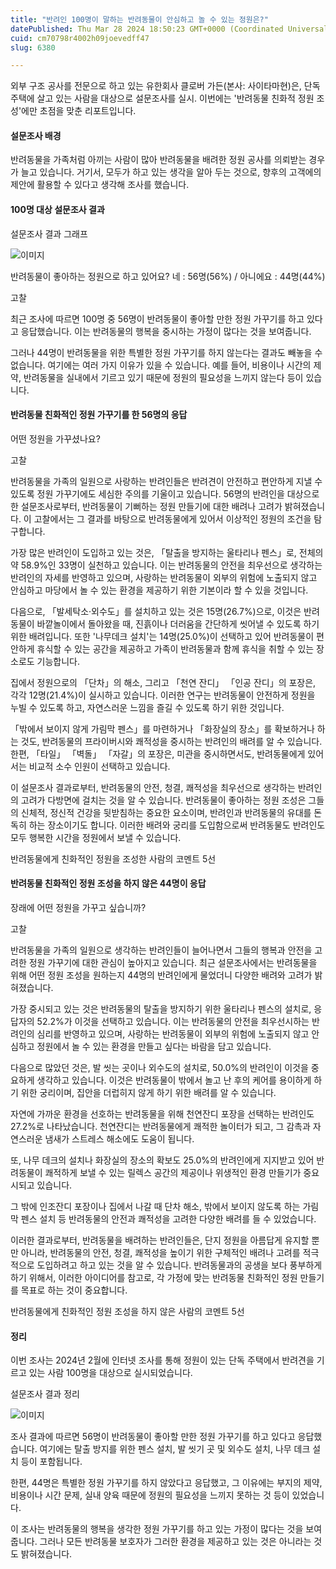 ```yaml
---
title: "반려인 100명이 말하는 반려동물이 안심하고 놀 수 있는 정원은?"
datePublished: Thu Mar 28 2024 18:50:23 GMT+0000 (Coordinated Universal Time)
cuid: cm70798r4002h09joevedff47
slug: 6380

---
```



외부 구조 공사를 전문으로 하고 있는 유한회사 클로버 가든(본사: 사이타마현)은, 단독 주택에 살고 있는 사람을 대상으로 설문조사를 실시. 이번에는 '반려동물 친화적 정원 조성'에만 초점을 맞춘 리포트입니다.

#### 설문조사 배경

반려동물을 가족처럼 아끼는 사람이 많아 반려동물을 배려한 정원 공사를 의뢰받는 경우가 늘고 있습니다. 거기서, 모두가 하고 있는 생각을 알아 두는 것으로, 향후의 고객에의 제안에 활용할 수 있다고 생각해 조사를 했습니다.

#### 100명 대상 설문조사 결과

설문조사 결과 그래프

![이미지](https://cdn.hashnode.com/res/hashnode/image/upload/v1739261271759/e7b972d8-bcb4-46f2-a3c9-11a7b217bc42.jpeg)

반려동물이 좋아하는 정원으로 하고 있어요? 네 : 56명(56%) / 아니에요 : 44명(44%)

고찰

최근 조사에 따르면 100명 중 56명이 반려동물이 좋아할 만한 정원 가꾸기를 하고 있다고 응답했습니다. 이는 반려동물의 행복을 중시하는 가정이 많다는 것을 보여줍니다.

그러나 44명이 반려동물을 위한 특별한 정원 가꾸기를 하지 않는다는 결과도 빼놓을 수 없습니다. 여기에는 여러 가지 이유가 있을 수 있습니다. 예를 들어, 비용이나 시간의 제약, 반려동물을 실내에서 기르고 있기 때문에 정원의 필요성을 느끼지 않는다 등이 있습니다.

#### 반려동물 친화적인 정원 가꾸기를 한 56명의 응답

어떤 정원을 가꾸셨나요?

고찰

반려동물을 가족의 일원으로 사랑하는 반려인들은 반려견이 안전하고 편안하게 지낼 수 있도록 정원 가꾸기에도 세심한 주의를 기울이고 있습니다. 56명의 반려인을 대상으로 한 설문조사로부터, 반려동물이 기뻐하는 정원 만들기에 대한 배려나 고려가 밝혀졌습니다. 이 고찰에서는 그 결과를 바탕으로 반려동물에게 있어서 이상적인 정원의 조건을 탐구합니다.

가장 많은 반려인이 도입하고 있는 것은, 「탈출을 방지하는 울타리나 펜스」로, 전체의 약 58.9%인 33명이 실천하고 있습니다. 이는 반려동물의 안전을 최우선으로 생각하는 반려인의 자세를 반영하고 있으며, 사랑하는 반려동물이 외부의 위험에 노출되지 않고 안심하고 마당에서 놀 수 있는 환경을 제공하기 위한 기본이라 할 수 있을 것입니다.

다음으로, 「발세탁소·외수도」를 설치하고 있는 것은 15명(26.7%)으로, 이것은 반려동물이 바깥놀이에서 돌아왔을 때, 진흙이나 더러움을 간단하게 씻어낼 수 있도록 하기 위한 배려입니다. 또한 '나무데크 설치'는 14명(25.0%)이 선택하고 있어 반려동물이 편안하게 휴식할 수 있는 공간을 제공하고 가족이 반려동물과 함께 휴식을 취할 수 있는 장소로도 기능합니다.

집에서 정원으로의 「단차」의 해소, 그리고 「천연 잔디」 「인공 잔디」의 포장은, 각각 12명(21.4%)이 실시하고 있습니다. 이러한 연구는 반려동물이 안전하게 정원을 누빌 수 있도록 하고, 자연스러운 느낌을 즐길 수 있도록 하기 위한 것입니다.

「밖에서 보이지 않게 가림막 펜스」를 마련하거나 「화장실의 장소」를 확보하거나 하는 것도, 반려동물의 프라이버시와 쾌적성을 중시하는 반려인의 배려를 알 수 있습니다. 한편, 「타일」 「벽돌」 「자갈」의 포장은, 미관을 중시하면서도, 반려동물에게 있어서는 비교적 소수 인원이 선택하고 있습니다.

이 설문조사 결과로부터, 반려동물의 안전, 청결, 쾌적성을 최우선으로 생각하는 반려인의 고려가 다방면에 걸치는 것을 알 수 있습니다. 반려동물이 좋아하는 정원 조성은 그들의 신체적, 정신적 건강을 뒷받침하는 중요한 요소이며, 반려인과 반려동물의 유대를 돈독히 하는 장소이기도 합니다. 이러한 배려와 궁리를 도입함으로써 반려동물도 반려인도 모두 행복한 시간을 정원에서 보낼 수 있습니다.

반려동물에게 친화적인 정원을 조성한 사람의 코멘트 5선

#### 반려동물 친화적인 정원 조성을 하지 않은 44명이 응답

장래에 어떤 정원을 가꾸고 싶습니까?

고찰

반려동물을 가족의 일원으로 생각하는 반려인들이 늘어나면서 그들의 행복과 안전을 고려한 정원 가꾸기에 대한 관심이 높아지고 있습니다. 최근 설문조사에서는 반려동물을 위해 어떤 정원 조성을 원하는지 44명의 반려인에게 물었더니 다양한 배려와 고려가 밝혀졌습니다.

가장 중시되고 있는 것은 반려동물의 탈출을 방지하기 위한 울타리나 펜스의 설치로, 응답자의 52.2%가 이것을 선택하고 있습니다. 이는 반려동물의 안전을 최우선시하는 반려인의 심리를 반영하고 있으며, 사랑하는 반려동물이 외부의 위험에 노출되지 않고 안심하고 정원에서 놀 수 있는 환경을 만들고 싶다는 바람을 담고 있습니다.

다음으로 많았던 것은, 발 씻는 곳이나 외수도의 설치로, 50.0%의 반려인이 이것을 중요하게 생각하고 있습니다. 이것은 반려동물이 밖에서 놀고 난 후의 케어를 용이하게 하기 위한 궁리이며, 집안을 더럽히지 않게 하기 위한 배려를 알 수 있습니다.

자연에 가까운 환경을 선호하는 반려동물을 위해 천연잔디 포장을 선택하는 반려인도 27.2%로 나타났습니다. 천연잔디는 반려동물에게 쾌적한 놀이터가 되고, 그 감촉과 자연스러운 냄새가 스트레스 해소에도 도움이 됩니다.

또, 나무 데크의 설치나 화장실의 장소의 확보도 25.0%의 반려인에게 지지받고 있어 반려동물이 쾌적하게 보낼 수 있는 릴렉스 공간의 제공이나 위생적인 환경 만들기가 중요시되고 있습니다.

그 밖에 인조잔디 포장이나 집에서 나갈 때 단차 해소, 밖에서 보이지 않도록 하는 가림막 펜스 설치 등 반려동물의 안전과 쾌적성을 고려한 다양한 배려를 들 수 있었습니다.

이러한 결과로부터, 반려동물을 배려하는 반려인들은, 단지 정원을 아름답게 유지할 뿐만 아니라, 반려동물의 안전, 청결, 쾌적성을 높이기 위한 구체적인 배려나 고려를 적극적으로 도입하려고 하고 있는 것을 알 수 있습니다. 반려동물과의 공생을 보다 풍부하게 하기 위해서, 이러한 아이디어를 참고로, 각 가정에 맞는 반려동물 친화적인 정원 만들기를 목표로 하는 것이 중요합니다.

반려동물에게 친화적인 정원 조성을 하지 않은 사람의 코멘트 5선

#### 정리

이번 조사는 2024년 2월에 인터넷 조사를 통해 정원이 있는 단독 주택에서 반려견을 기르고 있는 사람 100명을 대상으로 실시되었습니다.

설문조사 결과 정리

![이미지](https://cdn.hashnode.com/res/hashnode/image/upload/v1739261273452/427b0216-b4ff-4dcd-b135-ed3238d72ee3.jpeg)

조사 결과에 따르면 56명이 반려동물이 좋아할 만한 정원 가꾸기를 하고 있다고 응답했습니다. 여기에는 탈출 방지를 위한 펜스 설치, 발 씻기 곳 및 외수도 설치, 나무 데크 설치 등이 포함됩니다.

한편, 44명은 특별한 정원 가꾸기를 하지 않았다고 응답했고, 그 이유에는 부지의 제약, 비용이나 시간 문제, 실내 양육 때문에 정원의 필요성을 느끼지 못하는 것 등이 있었습니다.

이 조사는 반려동물의 행복을 생각한 정원 가꾸기를 하고 있는 가정이 많다는 것을 보여줍니다. 그러나 모든 반려동물 보호자가 그러한 환경을 제공하고 있는 것은 아니라는 것도 밝혀졌습니다.